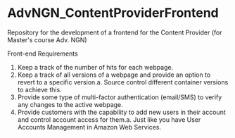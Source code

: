 # AdvNGN_ContentProviderFrontend
Repository for the development of a frontend for the Content Provider (for Master's course Adv. NGN)

Front-end Requirements
1.  Keep a track of the number of hits for each webpage.
2.  Keep  a  track  of  all  versions  of  a  webpage  and  provide  an  option  to  revert  to  a specific version.a.  Source control different container versions to achieve this.
3.  Provide  some  type  of  multi-factor  authentication  (email/SMS)  to  verify  any changes to the active webpage.
4.  Provide  customers  with  the  capability  to  add  new  users  in  their  account  and control account access for them.a.  Just like you have User Accounts Management in Amazon Web Services.

